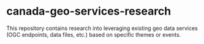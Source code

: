 # canada-geo-services-research

This repository contains research into leveraging existing geo data services (OGC endpoints, data files, etc.) based on specific themes or events.
